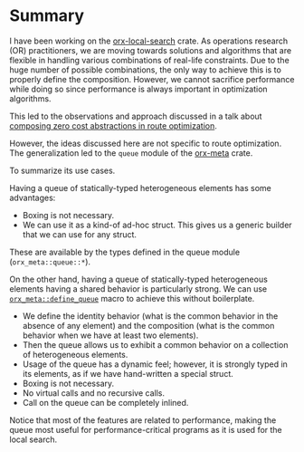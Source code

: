 # Summary

I have been working on the [orx-local-search](https://crates.io/crates/orx-local-search) crate. As operations research (OR) practitioners, we are moving towards solutions and algorithms that are flexible in handling various combinations of real-life constraints. Due to the huge number of possible combinations, the only way to achieve this is to properly define the composition. However, we cannot sacrifice performance while doing so since performance is always important in optimization algorithms.

This led to the observations and approach discussed in a talk about [composing zero cost abstractions in route optimization](https://orxfun.github.io/talk-composing-zero-cost-abstractions-in-route-optimization/).

However, the ideas discussed here are not specific to route optimization. The generalization led to the `queue` module of the [orx-meta](https://crates.io/crates/orx-meta) crate.

To summarize its use cases.

Having a queue of statically-typed heterogeneous elements has some advantages:

* Boxing is not necessary.
* We can use it as a kind-of ad-hoc struct. This gives us a generic builder that we can use for any struct.

These are available by the types defined in the queue module (`orx_meta::queue::*`).

On the other hand, having a queue of statically-typed heterogeneous elements having a shared behavior is particularly strong. We can use [`orx_meta::define_queue`](https://docs.rs/orx-meta/latest/orx_meta/macro.define_queue.html) macro to achieve this without boilerplate.

* We define the identity behavior (what is the common behavior in the absence of any element) and the composition (what is the common behavior when we have at least two elements).
* Then the queue allows us to exhibit a common behavior on a collection of heterogeneous elements.
* Usage of the queue has a dynamic feel; however, it is strongly typed in its elements, as if we have hand-written a special struct.
* Boxing is not necessary.
* No virtual calls and no recursive calls.
* Call on the queue can be completely inlined.

Notice that most of the features are related to performance, making the queue most useful for performance-critical programs as it is used for the local search.
